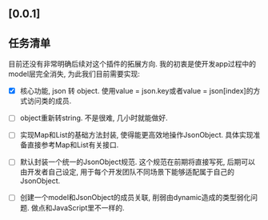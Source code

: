 ## [0.0.1]

## 任务清单

目前还没有非常明确后续对这个插件的拓展方向. 我的初衷是使开发app过程中的model层完全消失, 为此我们目前需要实现:

- [x] 核心功能, json 转 object. 使用value = json.key或者value = json[index]的方式访问类的成员.
- [ ] object重新转string. 不是很难, 几小时就能做好.
- [ ] 实现Map和List的基础方法封装, 使得能更高效地操作JsonObject. 具体实现准备直接参考Map和List有关接口.
- [ ] 默认封装一个统一的JsonObject规范. 这个规范在前期将直接写死, 后期可以由开发者自己设定, 用于每个开发团队不同场景下能够适配属于自己的JsonObject. 
- [ ] 创建一个model和JsonObject的成员关联, 削弱由dynamic造成的类型弱化问题. 做点和JavaScript里不一样的.

